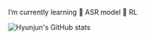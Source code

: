 I’m currently learning 
🌱 ASR model 
🌱 RL

![Hyunjun's GitHub stats](https://github-readme-stats.vercel.app/api?username=seohyunjun&show_icons=true&theme=dark)

<!--
#### 2020 데이터 청년 캠퍼스(2020) 🏫
#### 에이콘 컴퍼니 (2021) - AI Research 🏢
#### 2021 데이터 아카데미 (2021) 🏫
#### 널리소프트 (2022) - AI Enginner 🏢
-->

<!--
**seohyunjun/seohyunjun** is a ✨ _special_ ✨ repository because its `README.md` (this file) appears on your GitHub profile.

Here are some ideas to get you started:

- 🔭 I’m currently working on ...
- 🌱 I’m currently learning ...
- 👯 I’m looking to collaborate on ...
- 🤔 I’m looking for help with ...
- 💬 Ask me about ...
- 📫 How to reach me: ...
- 😄 Pronouns: ...
- ⚡ Fun fact: ...
-->
